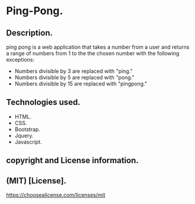 # Ping-Pong.
## Description.
ping pong is a web application that takes a number from a user and returns a range of numbers from 1 to the the chosen number with the following exceptions:
* Numbers divisible by 3 are replaced with "ping."
* Numbers divisible by 5 are replaced with "pong."
* Numbers divisible by 15 are replaced with "pingpong."
## Technologies used.
* HTML.
* CSS.
* Bootstrap.
* Jquery.
* Javascript.
## copyright and License information.
## (MIT) [License].
https://choosealicense.com/licenses/mit
